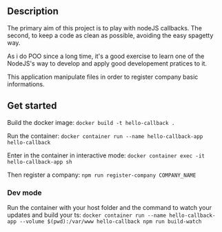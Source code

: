 ## Description

The primary aim of this project is to play with nodeJS callbacks.
The second, to keep a code as clean as possible, avoiding the easy spagetty way.

As i do POO since a long time, it's a good exercise to learn one of the NodeJS's way to develop and apply good developement pratices to it.

This application manipulate files in order to register company basic informations.

## Get started
Build the docker image: `docker build -t hello-callback .`

Run the container: `docker container run --name hello-callback-app hello-callback`

Enter in the container in interactive mode: `docker container exec -it hello-callback-app sh`

Then register a company: `npm run register-company COMPANY_NAME`

### Dev mode
Run the container with your host folder and the command to watch your updates and build your ts: `docker container run --name hello-callback-app --volume $(pwd):/var/www hello-callback npm run build-watch`
